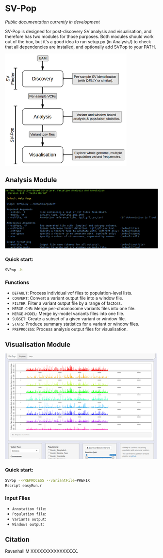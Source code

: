 # SV-Pop
_Public documentation currently in development_

SV-Pop is designed for post-discovery SV analysis and visualisation, and therefore has two modules for those purposes. Both modules should work out of the box, but it's a good idea to run setup.py (in Analysis/) to check that all dependencies are installed, and optionally add SVPop to your PATH.

<img src="https://raw.githubusercontent.com/mattravenhall/SV-Pop/master/Images/Pipeline.png" alt="Pipeline Overview" width="400"/>

## Analysis Module
<img src="https://raw.githubusercontent.com/mattravenhall/SV-Pop/master/Images/Preview_Analysis.png" alt="Preview Analysis" width="800"/>

### Quick start:
```bash
SVPop -h
```

### Functions
- `DEFAULT`: Process individual vcf files to population-level lists.
- `CONVERT`: Convert a variant output file into a window file.
- `FILTER`: Filter a variant output file by a range of factors.
- `MERGE-CHR`: Merge per-chromosome variants files into one file.
- `MERGE-MODEL`: Merge by-model variants files into one file.
- `SUBSET`: Create a subset of a given variant or window file.
- `STATS`: Produce summary statistics for a variant or window files.
- `PREPROCESS`:	Process analysis output files for visualisation.

## Visualisation Module
<img src="https://raw.githubusercontent.com/mattravenhall/SV-Pop/master/Images/Preview_Visualisation.png" alt="Preview Visualiser"/>

### Quick start:
```bash
SVPop --PREPROCESS --variantFile=PREFIX
Rscript easyRun.r
```
### Input Files
- `Annotation file`: 
- `Population file`: 
- `Variants output`: 
- `Windows output`: 

## Citation
Ravenhall M XXXXXXXXXXXXXXXX.
